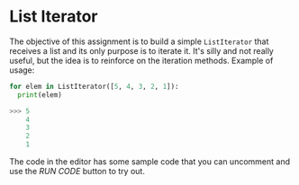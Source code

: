 # List Iterator

The objective of this assignment is to build a simple `ListIterator` that receives a list and its only purpose is to iterate it. It's silly and not really useful, but the idea is to reinforce on the iteration methods. Example of usage:

```python
for elem in ListIterator([5, 4, 3, 2, 1]):
  print(elem)

>>> 5
    4
    3
    2
    1
```

The code in the editor has some sample code that you can uncomment and use the _RUN CODE_ button to try out.
